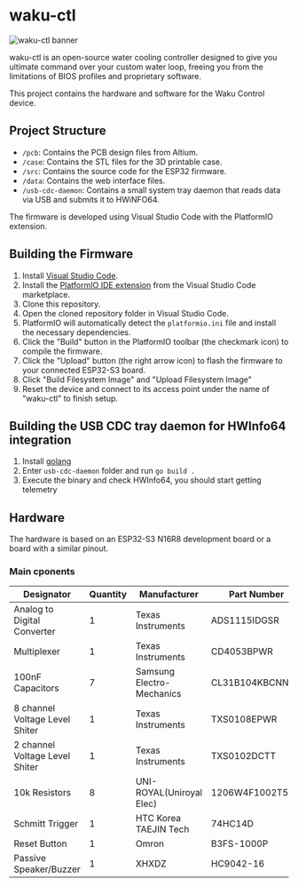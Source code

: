 # waku-ctl

![waku-ctl banner](https://raw.githubusercontent.com/kennycoder/waku-ctl/refs/heads/main/media/header.png)

waku-ctl is an open-source water cooling controller designed to give you ultimate command over your custom water loop, freeing you from the limitations of BIOS profiles and proprietary software.

This project contains the hardware and software for the Waku Control device.

## Project Structure

*   `/pcb`: Contains the PCB design files from Altium.
*   `/case`: Contains the STL files for the 3D printable case.
*   `/src`: Contains the source code for the ESP32 firmware.
*   `/data`: Contains the web interface files.
*   `/usb-cdc-daemon`: Contains a small system tray daemon that reads data via USB and submits it to HWiNFO64.

The firmware is developed using Visual Studio Code with the PlatformIO extension.

## Building the Firmware

1.  Install [Visual Studio Code](https://code.visualstudio.com/).
2.  Install the [PlatformIO IDE extension](https://platformio.org/platformio-ide) from the Visual Studio Code marketplace.
3.  Clone this repository.
4.  Open the cloned repository folder in Visual Studio Code.
5.  PlatformIO will automatically detect the `platformio.ini` file and install the necessary dependencies.
6.  Click the "Build" button in the PlatformIO toolbar (the checkmark icon) to compile the firmware.
7.  Click the "Upload" button (the right arrow icon) to flash the firmware to your connected ESP32-S3 board.
8.  Click "Build Filesystem Image" and "Upload Filesystem Image"
9.  Reset the device and connect to its access point under the name of "waku-ctl" to finish setup.

## Building the USB CDC tray daemon for HWInfo64 integration

1.  Install [golang](https://go.dev/doc/install)
2.  Enter `usb-cdc-daemon` folder and run `go build .`
3.  Execute the binary and check HWInfo64, you should start getting telemetry

## Hardware

The hardware is based on an ESP32-S3 N16R8 development board or a board with a similar pinout.

### Main cponents

| Designator                                    | Quantity | Manufacturer                | Part Number   |
| --------------------------------------------- | -------- | --------------------------- | -------------------------- |
| Analog to Digital Converter                   | 1        | Texas Instruments           | ADS1115IDGSR               |
| Multiplexer                                   | 1        | Texas Instruments           | CD4053BPWR                 |
| 100nF Capacitors                              | 7        | Samsung Electro-Mechanics   | CL31B104KBCNNNC            |
| 8 channel Voltage Level Shiter                | 1        | Texas Instruments           | TXS0108EPWR                |
| 2 channel Voltage Level Shiter                | 1        | Texas Instruments           | TXS0102DCTT                |
| 10k Resistors                                 | 8        | UNI-ROYAL(Uniroyal Elec)    | 1206W4F1002T5E             |
| Schmitt Trigger                               | 1        | HTC Korea TAEJIN Tech       | 74HC14D                    |
| Reset Button                                  | 1        | Omron                       | B3FS-1000P                 |
| Passive Speaker/Buzzer                        | 1        | XHXDZ                       | HC9042-16                  |
